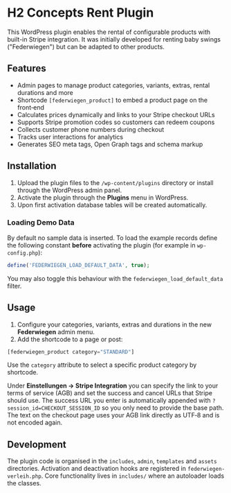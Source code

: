 # H2 Concepts Rent Plugin

This WordPress plugin enables the rental of configurable products with built-in Stripe integration. It was initially developed for renting baby swings ("Federwiegen") but can be adapted to other products.

## Features

- Admin pages to manage product categories, variants, extras, rental durations and more
- Shortcode `[federwiegen_product]` to embed a product page on the front‑end
- Calculates prices dynamically and links to your Stripe checkout URLs
- Supports Stripe promotion codes so customers can redeem coupons
- Collects customer phone numbers during checkout
- Tracks user interactions for analytics
- Generates SEO meta tags, Open Graph tags and schema markup

## Installation

1. Upload the plugin files to the `/wp-content/plugins` directory or install through the WordPress admin panel.
2. Activate the plugin through the **Plugins** menu in WordPress.
3. Upon first activation database tables will be created automatically.

### Loading Demo Data

By default no sample data is inserted. To load the example records define the following constant **before** activating the plugin (for example in `wp-config.php`):

```php
define('FEDERWIEGEN_LOAD_DEFAULT_DATA', true);
```

You may also toggle this behaviour with the `federwiegen_load_default_data` filter.

## Usage

1. Configure your categories, variants, extras and durations in the new **Federwiegen** admin menu.
2. Add the shortcode to a page or post:

```php
[federwiegen_product category="STANDARD"]
```

Use the `category` attribute to select a specific product category by shortcode.

Under **Einstellungen → Stripe Integration** you can specify the link to your terms of service (AGB) and set the success and cancel URLs that Stripe should use. The success URL you enter is automatically appended with `?session_id=CHECKOUT_SESSION_ID` so you only need to provide the base path. The text on the checkout page uses your AGB link directly as UTF‑8 and is not encoded again.

## Development

The plugin code is organised in the `includes`, `admin`, `templates` and `assets` directories. Activation and deactivation hooks are registered in `federwiegen-verleih.php`. Core functionality lives in `includes/` where an autoloader loads the classes.


